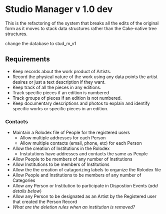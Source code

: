 # Studio Manager v 1.0 dev

This is the refactoring of the system that breaks all the edits of the 
original form as it moves to stack data structures rather than the 
Cake-native tree structures.

change the database to stud_m_v1

## Requirements

- Keep records about the work product of Artists. 
- Record the physical nature of the work using any data points the artist desires or just a text description if they want.
- Keep track of all the pieces in any editions.
- Track specific pieces if an edition is numbered
- Track groups of pieces if an edition is not numbered.
- Keep documentary descriptions and photos to explain and identify specific works or specific pieces in an edition.
### Contacts
- Maintain a Rolodex file of People for the registered users
  - Allow multiple addresses for each Person
  - Allow multiple contacts (email, phone, etc) for each Person
- Allow the creation of Institutions in the Rolodex
  - Instututions have addresses and contacts the same as People
- Allow People to be members of any number of Institutions
- Allow Institutions to be members of Institutions
- Allow the the creation of catagorizing labels to organize the Rolodex file
- Allow People and Institutions to be members of any number of Categories
- Allow any Person or Institution to participate in Dispostion Events (*add details below*)
- Allow any Person to be designated as an Artist by the Registered user that created the Person Record
- *What are the deletion rules when an institution is removed?*

